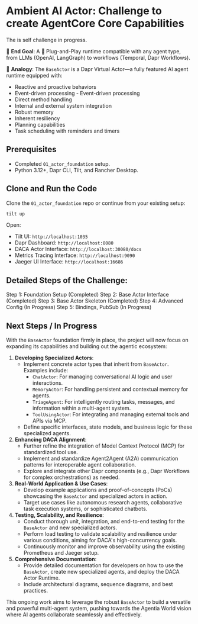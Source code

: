 # Ambient AI Actor: Challenge to create AgentCore Core Capabilities

The is self challenge in progress.

🎯 **End Goal**: A 🔌 Plug-and-Play runtime compatible with any agent type, from LLMs (OpenAI, LangGraph) to workflows (Temporal, Dapr Workflows).

🔁 **Analogy**: The `BaseActor` is a Dapr Virtual Actor—a fully featured AI agent runtime equipped with:

- Reactive and proactive behaviors
- Event-driven processing   - Event-driven processing
- Direct method handling
- Internal and external system integration
- Robust memory
- Inherent resiliency
- Planning capabilities
- Task scheduling with reminders and timers

## Prerequisites

- Completed `01_actor_foundation` setup.
- Python 3.12+, Dapr CLI, Tilt, and Rancher Desktop.

## Clone and Run the Code

Clone the `01_actor_foundation` repo or continue from your existing setup:
```bash
tilt up
```

Open:
- Tilt UI: `http://localhost:1035`
- Dapr Dashboard: `http://localhost:8080`
- DACA Actor Interface: `http://localhost:30080/docs`
- Metrics Tracing Interface: `http://localhost:9090`
- Jaeger UI Interface: `http://localhost:16686`

## Detailed Steps of the Challenge:
Step 1: Foundation Setup (Completed)
Step 2: Base Actor Interface (Completed)
Step 3: Base Actor Skeleton (Completed)
Step 4: Advanced Config (In Progress)
Step 5: Bindings, PubSub (In Progress)

## Next Steps / In Progress

With the `BaseActor` foundation firmly in place, the project will now focus on expanding its capabilities and building out the agentic ecosystem:

1.  **Developing Specialized Actors**:
    *   Implement concrete actor types that inherit from `BaseActor`. Examples include:
        *   `ChatActor`: For managing conversational AI logic and user interactions.
        *   `MemoryActor`: For handling persistent and contextual memory for agents.
        *   `TriageAgent`: For intelligently routing tasks, messages, and information within a multi-agent system.
        *   `ToolUsingActor`: For integrating and managing external tools and APIs via MCP.
    *   Define specific interfaces, state models, and business logic for these specialized agents.
2.  **Enhancing DACA Alignment**:
    *   Further refine the integration of Model Context Protocol (MCP) for standardized tool use.
    *   Implement and standardize Agent2Agent (A2A) communication patterns for interoperable agent collaboration.
    *   Explore and integrate other Dapr components (e.g., Dapr Workflows for complex orchestrations) as needed.
3.  **Real-World Application & Use Cases**:
    *   Develop example applications and proof-of-concepts (PoCs) showcasing the `BaseActor` and specialized actors in action.
    *   Target use cases like autonomous research agents, collaborative task execution systems, or sophisticated chatbots.
4.  **Testing, Scalability, and Resilience**:
    *   Conduct thorough unit, integration, and end-to-end testing for the `BaseActor` and new specialized actors.
    *   Perform load testing to validate scalability and resilience under various conditions, aiming for DACA's high-concurrency goals.
    *   Continuously monitor and improve observability using the existing Prometheus and Jaeger setup.
5.  **Comprehensive Documentation**:
    *   Provide detailed documentation for developers on how to use the `BaseActor`, create new specialized agents, and deploy the DACA Actor Runtime.
    *   Include architectural diagrams, sequence diagrams, and best practices.

This ongoing work aims to leverage the robust `BaseActor` to build a versatile and powerful multi-agent system, pushing towards the Agentia World vision where AI agents collaborate seamlessly and effectively.